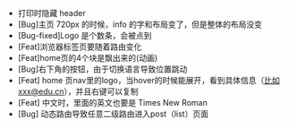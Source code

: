 - 打印时隐藏 header
- [Bug]主页 720px 的时候，info 的字和布局变了，但是整体的布局没变
- [Bug-fixed]Logo 是个数条，会被点到
- [Feat]浏览器标签页要随着路由变化
- [Feat]home页的4个块是飘出来的(动画)
- [Bug]右下角的按钮，由于切换语言导致位置跳动
- [Feat] home 页nav里的logo，当hover的时候能展开，看到具体信息（比如xxx@edu.cn），并且右键可以复制
- [Feat] 中文时，里面的英文也要是 Times New Roman
- [Bug] 动态路由导致任意二级路由进入post（list）页面
<!-- - [Fuck] 现在看只能上nuxt或者vitepress了 -->